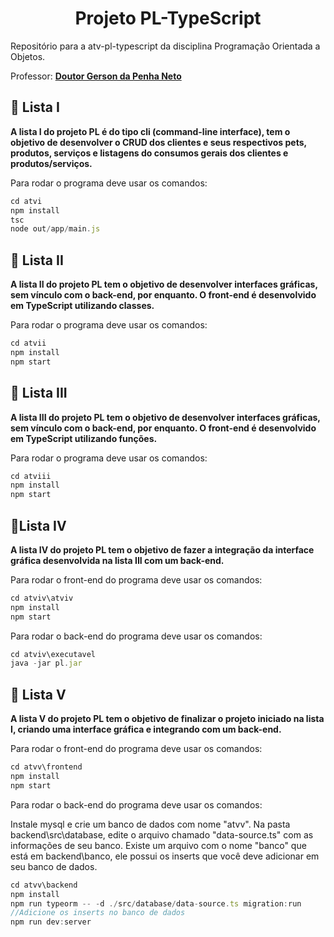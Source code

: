 <h1 align="center"> Projeto PL-TypeScript </h1>

Repositório para a atv-pl-typescript da disciplina Programação Orientada a Objetos.

Professor: **[Doutor Gerson da Penha Neto](https://github.com/gerson-pn)**

## 📌 Lista I


**A lista I do projeto PL é do tipo cli (command-line interface), tem o objetivo de desenvolver o CRUD dos clientes e seus respectivos pets, produtos, serviços e listagens do consumos gerais dos clientes e produtos/serviços.**

Para rodar o programa deve usar os comandos:

```jsx
cd atvi
npm install
tsc
node out/app/main.js
```

## 📌 Lista II

**A lista II do projeto PL tem o objetivo de desenvolver interfaces gráficas, sem vínculo com o back-end, por enquanto. O front-end é desenvolvido em TypeScript utilizando classes.**

Para rodar o programa deve usar os comandos:

```jsx
cd atvii
npm install
npm start
```

## 📌 **Lista III**

**A lista III do projeto PL tem o objetivo de desenvolver interfaces gráficas, sem vínculo com o back-end, por enquanto. O front-end é desenvolvido em TypeScript utilizando funções.**

Para rodar o programa deve usar os comandos:

```jsx
cd atviii
npm install
npm start
```

## 📌Lista IV

**A lista IV do projeto PL tem o objetivo de fazer a integração da interface gráfica desenvolvida na lista III com um back-end.**

Para rodar o front-end do programa deve usar os comandos:

```jsx
cd atviv\atviv
npm install
npm start
```

Para rodar o back-end do programa deve usar os comandos:

```jsx
cd atviv\executavel
java -jar pl.jar
```

## 📌 Lista V

**A lista V do projeto PL tem o objetivo de finalizar o projeto iniciado na lista I, criando uma interface gráfica e integrando com um back-end.**

Para rodar o front-end do programa deve usar os comandos:

```jsx
cd atvv\frontend
npm install
npm start
```

Para rodar o back-end do programa deve usar os comandos:

Instale mysql e crie um banco de dados com nome "atvv". Na pasta backend\src\database, edite o arquivo chamado "data-source.ts" com as informações de seu banco.
Existe um arquivo com o nome "banco" que está em backend\banco, ele possui os inserts que você deve adicionar em seu banco de dados.

```jsx
cd atvv\backend
npm install
npm run typeorm -- -d ./src/database/data-source.ts migration:run
//Adicione os inserts no banco de dados
npm run dev:server
```
